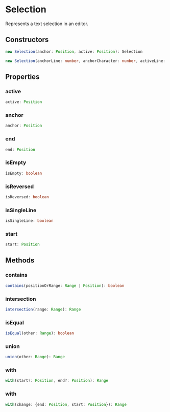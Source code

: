 # Selection

Represents a text selection in an editor.

## Constructors

```typescript
new Selection(anchor: Position, active: Position): Selection
```

```typescript
new Selection(anchorLine: number, anchorCharacter: number, activeLine: number, activeCharacter: number): Selection
```

## Properties

### active

```typescript
active: Position
```

### anchor

```typescript
anchor: Position
```

### end

```typescript
end: Position
```

### isEmpty

```typescript
isEmpty: boolean
```

### isReversed

```typescript
isReversed: boolean
```

### isSingleLine

```typescript
isSingleLine: boolean
```

### start

```typescript
start: Position
```

## Methods

### contains

```typescript
contains(positionOrRange: Range | Position): boolean
```

### intersection

```typescript
intersection(range: Range): Range
```

### isEqual

```typescript
isEqual(other: Range): boolean
```

### union

```typescript
union(other: Range): Range
```

### with

```typescript
with(start?: Position, end?: Position): Range
```

### with

```typescript
with(change: {end: Position, start: Position}): Range
```

